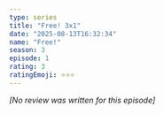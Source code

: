 ```yaml
---
type: series
title: "Free! 3x1"
date: "2025-08-13T16:32:34"
name: "Free!"
season: 3
episode: 1
rating: 3
ratingEmoji: ⭐️⭐️⭐️
---
```


*[No review was written for this episode]*
